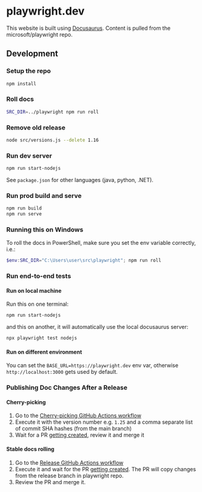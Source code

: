 # playwright.dev

This website is built using [Docusaurus](https://docusaurus.io/). Content is pulled from the microsoft/playwright repo.

## Development

### Setup the repo

```sh
npm install
```

### Roll docs

```sh
SRC_DIR=../playwright npm run roll
```

### Remove old release

```sh
node src/versions.js --delete 1.16
```

### Run dev server

```sh
npm run start-nodejs
```

See `package.json` for other languages (java, python, .NET).

### Run prod build and serve

```sh
npm run build
npm run serve
```

### Running this on Windows

To roll the docs in PowerShell, make sure you set the env variable correctly, i.e.:

```powershell
$env:SRC_DIR="C:\Users\user\src\playwright"; npm run roll
```

### Run end-to-end tests

#### Run on local machine

Run this on one terminal:

```sh
npm run start-nodejs
```

and this on another, it will automatically use the local docusaurus server:

```sh
npx playwright test nodejs
```

#### Run on different environment

You can set the `BASE_URL=https://playwright.dev` env var, otherwise `http://localhost:3000` gets used by default.

### Publishing Doc Changes After a Release

#### Cherry-picking

1. Go to the [Cherry-picking GitHub Actions workflow](https://github.com/microsoft/playwright/actions/workflows/cherry_pick_into_release_branch.yml)
1. Execute it with the version number e.g. `1.25` and a comma separate list of commit SHA hashes (from the main branch)
1. Wait for a PR [getting created](https://github.com/microsoft/playwright/pulls), review it and merge it

#### Stable docs rolling

1. Go to the [Release GitHub Actions workflow](https://github.com/microsoft/playwright.dev/actions/workflows/roll-stable.yml)
1. Execute it and wait for the PR [getting created](https://github.com/microsoft/playwright.dev/pulls). The PR will copy changes from the release branch in playwright repo.
2. Review the PR and merge it.
